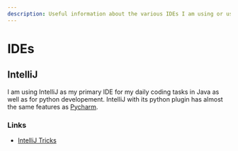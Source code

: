 ```yaml
---
description: Useful information about the various IDEs I am using or used.
---
```


# IDEs

## IntelliJ

I am using IntelliJ as my primary IDE for my daily coding tasks in Java as well as for python developement. IntelliJ with its python plugin has almost the same features as [Pycharm](https://confluence.jetbrains.com/display/PYH/PyCharm+vs.+IntelliJ+IDEA+Python+plugin+FAQ).

### Links  

* [IntelliJ Tricks](https://github.com/mreichelt/stuff/blob/master/misc/intellij_tips.md)



